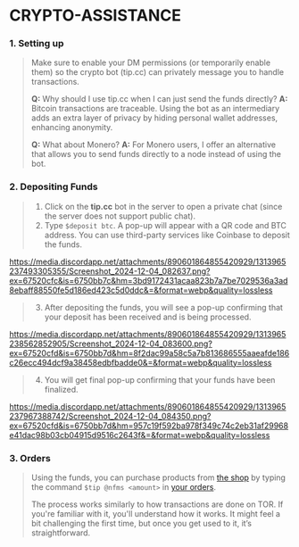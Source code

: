 # CRYPTO-ASSISTANCE

### 1. Setting up
> Make sure to enable your DM permissions (or temporarily enable them) so the crypto bot (tip.cc) can privately message you to handle transactions.
>
> **Q:** Why should I use tip.cc when I can just send the funds directly?
> **A:** Bitcoin transactions are traceable. Using the bot as an intermediary adds an extra layer of privacy by hiding personal wallet addresses, enhancing anonymity.
> 
> **Q:** What about Monero?
> **A:** For Monero users, I offer an alternative that allows you to send funds directly to a node instead of using the bot.

### 2. Depositing Funds
> 1. Click on the **tip.cc** bot in the server to open a private chat (since the server does not support public chat).
> 2. Type `$deposit btc`. A pop-up will appear with a QR code and BTC address. You can use third-party services like Coinbase to deposit the funds.

https://media.discordapp.net/attachments/890601864855420929/1313965237493305355/Screenshot_2024-12-04_082637.png?ex=67520cfc&is=6750bb7c&hm=3bd9172431acaa823b7a7be7029536a3ad8ebaff88550fe5d186ed423c5d0ddc&=&format=webp&quality=lossless

> 3. After depositing the funds, you will see a pop-up confirming that your deposit has been received and is being processed.

https://media.discordapp.net/attachments/890601864855420929/1313965238562852905/Screenshot_2024-12-04_083600.png?ex=67520cfd&is=6750bb7d&hm=8f2dac99a58c5a7b813686555aaeafde186c26ecc494dcf9a38458edbfbadde0&=&format=webp&quality=lossless

> 4. You will get final pop-up confirming that your funds have been finalized.

https://media.discordapp.net/attachments/890601864855420929/1313965237967388742/Screenshot_2024-12-04_084350.png?ex=67520cfd&is=6750bb7d&hm=957c19f592ba978f349c74c2eb31af29968e41dac98b03cb04915d9516c2643f&=&format=webp&quality=lossless

### 3. Orders
> Using the funds, you can purchase products from [the shop](https://discord.com/channels/890594623347650560/890602478280773642) by typing the command `$tip @nfms <amount>` in [your orders](https://discord.com/channels/890594623347650560/1214622711322779769).
> 
> The process works similarly to how transactions are done on TOR. If you're familiar with it, you'll understand how it works. It might feel a bit challenging the first time, but once you get used to it, it’s straightforward.
